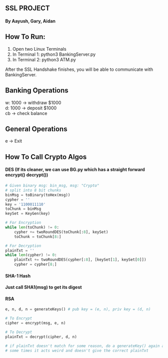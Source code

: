 ## SSL PROJECT
#### By Aayush, Gary, Aidan

## How To Run:
1. Open two Linux Terminals
2. In Terminal 1: python3 BankingServer.py
3. In Terminal 2: python3 ATM.py

After the SSL Handshake finishes, you will be able to communicate with BankingServer.

## Banking Operations
w: 1000 -> withdraw $1000<br>
d: 1000 -> deposit $1000<br>
cb -> check balance

## General Operations
e -> Exit

## How To Call Crypto Algos
#### DES (If its cleaner, we can use BG.py which has a straight forward encrypt() decrypt())
```python
# Given binary msg: bin_msg, msg: "Crypto"
# split into 8 bit chunks
binMsg = toBinary(toHex(msg))
cypher = ''
key = '1100011110'
toChunk = binMsg
keySet = KeyGen(key)

# For Encryption
while len(toChunk) != 0:
    cypher += twoRoundDES(toChunk[:8], keySet)
    toChunk = toChunk[8:]

# For Decryption
plainTxt = ''
while len(cypher) != 0:
    plainTxt += twoRoundDES(cypher[:8], [keySet[1], keySet[0]])
    cypher = cypher[8;]
```
#### SHA-1 Hash
#### Just call SHA1(msg) to get its digest

#### RSA
```python
e, n, d, n = generateKeys() # pub key = (e, n), priv key = (d, n)

# To Encrypt
cipher = encrypt(msg, e, n)

# To Decrypt
plainTxt = decrypt(cipher, d, n)

# if plainTxt doesn't match for some reason, do a generateKey() again and try again
# some times it acts weird and doesn't give the correct plainTxt
```
